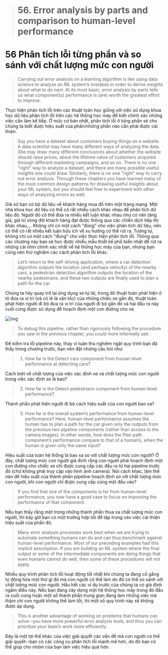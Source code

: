 > # 56. Error analysis by parts and comparison to human-level performance

# 56 Phân tích lỗi từng phần và so sánh với chất lượng mức con người

> Carrying out error analysis on a learning algorithm is like using data science to analyze an ML system’s mistakes in order to derive insights about what to do next. At its most basic, error analysis by parts tells us what component(s) performance is (are) worth the greatest effort to improve.

Thực hiện phân tích lỗi trên các thuật toán học giống với việc sử dụng khoa học dữ liệu phân tích lỗi trên các hệ thống học máy để biết chính xác những việc cần làm kế tiếp. Ở mức cơ bản nhất, phân tích lỗi ở từng phần sẽ cho chúng ta biết được hiệu suất của phần/những phần nào cần phải được cải thiện.

> Say you have a dataset about customers buying things on a website. A data scientist may have many different ways of analyzing the data. She may draw many different conclusions about whether the website should raise prices, about the lifetime value of customers acquired through different marketing campaigns, and so on. There is no one "right" way to analyze a dataset, and there are many possible useful insights one could draw. Similarly, there is no one "right" way to carry out error analysis. Through these chapters you have learned many of the most common design patterns for drawing useful insights about your ML system, but you should feel free to experiment with other ways of analyzing errors as well.

Giả sử bạn có bộ dữ liệu về khách hàng mua đồ trên một trang mạng. Một nhà khoa học dữ liệu có thể có rất nhiều cách khác nhau để phân tích dữ liệu đó. Người đó có thể đưa ra nhiều kết luận khác nhau như có nên tăng giá, giá trị vòng đời khách hàng đạt được thông qua các chiến dịch tiếp thị khác nhau,... Không chỉ có một cách "đúng" cho việc phân tích dữ liệu, nên có thể có rất nhiều kết luận hữu ích về xu hướng có thể rút ra. Tương tự, không chỉ có một cách "đúng" cho việc thực hiện phân tích lỗi. Thông qua các chương này bạn sẽ học được nhiều mẫu thiết kế phổ biến nhất để rút ra những cái nhìn chính xác nhất về hệ thống học máy của bạn, nhưng bạn cũng nên thử nghiệm các cách phân tích lỗi khác.

> Let’s return to the self-driving application, where a car detection algorithm outputs the location (and perhaps velocity) of the nearby cars, a pedestrian detection algorithm outputs the location of the nearby pedestrians, and these two outputs are finally used to plan a path for the car.

Chúng ta hãy quay trở lại ứng dụng xe tự lái, trong đó thuật toán phát hiện ô tô đưa ra vị trí (và có lẽ là vận tốc) của những chiếc xe gần đó, thuật toán phát hiện người đi bộ đưa ra vị trí của người đi bộ gần đó và hai đầu ra này cuối cùng được sử dụng để hoạch định một con đường cho xe.

![img](../imgs/C56_01.png)

> To debug this pipeline, rather than rigorously following the procedure you saw in the previous chapter, you could more informally ask:

Để kiểm tra lỗi pipeline này, thay vì tuân thủ nghiêm ngặt quy trình bạn đã thấy trong chương trước, bạn nên đặt những câu hỏi như:

> 1. How far is the Detect cars component from human-level performance at detecting cars?

Cách biệt về chất lượng của việc xác định xe và chất lượng mức con người trong việc xác định xe là bao?

> 2. How far is the Detect pedestrians component from human-level performance?

Thành phần phát hiện người đi bộ cách hiệu suất của con người bao xa?

> 3. How far is the overall system’s performance from human-level performance? Here, human-level performance assumes the human has to plan a path for the car given only the outputs from the previous two pipeline components (rather than access to the camera images). In other words, how does the Plan path component’s performance compare to that of a human’s, when the human is given only the same input?

Hiệu suất của toàn hệ thống là bao xa so với chất lượng mức con người? Ở đây, chất lượng mức con người giả định rằng con người phải hoạch định một con đường cho chiếc xe chỉ được cung cấp các đầu ra từ hai pipeline trước đó (chứ không phải truy cập vào hình ảnh camera). Nói cách khác, làm thế nào để hiệu suất của thành phần pipeline hoạch định so với chất lượng mức con người, khi con người chỉ được cung cấp cùng một đầu vào?

> If you find that one of the components is far from human-level performance, you now have a good case to focus on improving the performance of that component.

Nếu bạn thấy rằng một trong những thành phần thua xa chất lượng mức con người, thì bây giờ bạn có một trường hợp tốt để tập trung vào việc cải thiện hiệu suất của phần đó.

> Many error analysis processes work best when we are trying to automate something humans can do and can thus benchmark against human-level performance. Most of our preceding examples had this implicit assumption. If you are building an ML system where the final output or some of the intermediate components are doing things that even humans cannot do well, then some of these procedures will not apply.

Nhiều quy trình phân tích lỗi hoạt động tốt nhất khi chúng ta đang cố gắng tự động hóa một thứ gì đó mà con người có thể làm do đó có thể so sánh với chất lượng mức con người. Hầu hết các ví dụ trước của chúng ta có giả định ngầm điều này. Nếu bạn đang xây dựng một hệ thống học máy trong đó đầu ra cuối cùng hoặc một số thành phần trung gian đang làm những việc mà thậm chí con người không thể làm tốt, thì một số quy trình này sẽ không được áp dụng.

> This is another advantage of working on problems that humans can solve--you have more powerful error analysis tools, and thus you can prioritize your team’s work more efficiently.

Đây là một lợi thế khác của việc giải quyết các vấn đề mà con người có thể giải quyết--bạn có các công cụ phân tích lỗi mạnh mẽ hơn, do đó bạn có thể giúp cho nhóm của bạn làm việc hiệu quả hơn.
